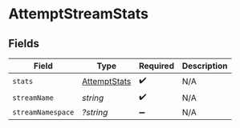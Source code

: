 # AttemptStreamStats


## Fields

| Field                                               | Type                                                | Required                                            | Description                                         |
| --------------------------------------------------- | --------------------------------------------------- | --------------------------------------------------- | --------------------------------------------------- |
| `stats`                                             | [AttemptStats](../../models/shared/AttemptStats.md) | :heavy_check_mark:                                  | N/A                                                 |
| `streamName`                                        | *string*                                            | :heavy_check_mark:                                  | N/A                                                 |
| `streamNamespace`                                   | *?string*                                           | :heavy_minus_sign:                                  | N/A                                                 |